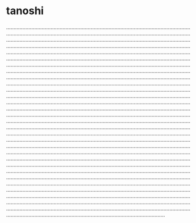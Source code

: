 # tanoshi

...................................................................................................................................................................................................................................................................................................................................................................................................................................................................................................................................................................................................................................................................................................................................................................................................................................................................................................................................................................................................................................................................................................................................................................................................................................................................................................................................................................................................................................................................................................................................................................................................................................................................................................................................................................................................................................................................................................................................................................................................................................................................................................................................................................................................................................................................................................................................................................................................................................................................................................................................................................................................................................................................................................................................................................................................................................................................................................................................................................................................................................................................................................................................................................................................................................................................................................................................................................................................................................................................................................................................................................................................................................................................................................................................................................................................................................................................................................................................................................................